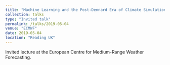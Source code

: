 ```yaml
---
title: "Machine Learning and the Post-Dennard Era of Climate Simulation"
collection: talks
type: "Invited talk"
permalink: /talks/2019-05-04
venue: "ECMWF"
date: 2019-05-04
location: "Reading UK"
---
```


Invited lecture at the European Centre for Medium-Range Weather Forecasting.
